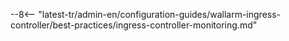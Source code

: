 --8<-- "latest-tr/admin-en/configuration-guides/wallarm-ingress-controller/best-practices/ingress-controller-monitoring.md"
